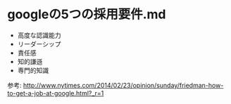 # googleの5つの採用要件.md

* 高度な認識能力
* リーダーシップ
* 責任感
* 知的謙遜
* 専門的知識


参考: http://www.nytimes.com/2014/02/23/opinion/sunday/friedman-how-to-get-a-job-at-google.html?_r=1

